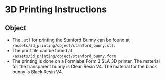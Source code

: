 # 3D Printing Instructions

## Object
- The `.stl` for printing the Stanford Bunny can be found at `/assets/3d_printing/object/stanford_bunny.stl`.
- The print file can be found at `/assets/3d_printing/object/stanford_bunny.form`
- The printing is done on a Formlabs Form 3 SLA 3D printer. The material for the transparent bunny is Clear Resin V4. The material for the black bunny is Black Resin V4.  